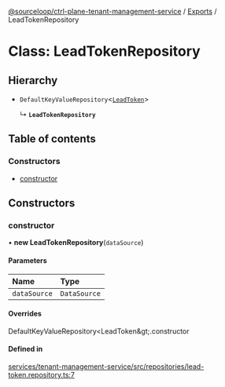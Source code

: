 [@sourceloop/ctrl-plane-tenant-management-service](../README.md) / [Exports](../modules.md) / LeadTokenRepository

# Class: LeadTokenRepository

## Hierarchy

- `DefaultKeyValueRepository`<[`LeadToken`](LeadToken.md)\>

  ↳ **`LeadTokenRepository`**

## Table of contents

### Constructors

- [constructor](LeadTokenRepository.md#constructor)

## Constructors

### constructor

• **new LeadTokenRepository**(`dataSource`)

#### Parameters

| Name | Type |
| :------ | :------ |
| `dataSource` | `DataSource` |

#### Overrides

DefaultKeyValueRepository&lt;LeadToken\&gt;.constructor

#### Defined in

[services/tenant-management-service/src/repositories/lead-token.repository.ts:7](https://github.com/sourcefuse/arc-saas/blob/c6084d0/services/tenant-management-service/src/repositories/lead-token.repository.ts#L7)
